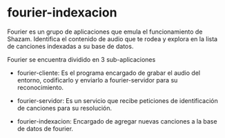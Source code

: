 # fourier-indexacion
Fourier es un grupo de aplicaciones que emula el funcionamiento de Shazam.
Identifica el contenido de audio que te rodea y explora en la lista de canciones indexadas a su base de datos.

Fourier se encuentra dividido en 3 sub-aplicaciones

* fourier-cliente:
Es el programa encargado de grabar el audio del entorno, codificarlo y enviarlo a fourier-servidor para su reconocimiento.

* fourier-servidor:
Es un servicio que recibe peticiones de identificación de canciones para su resolución.

* fourier-indexacion:
Encargado de agregar nuevas canciones a la base de datos de fourier.
